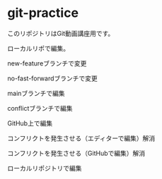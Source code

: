 # git-practice

このリポジトリはGit動画講座用です。

ローカルリポで編集。

new-featureブランチで変更

no-fast-forwardブランチで変更

mainブランチで編集

conflictブランチで編集

GitHub上で編集

コンフリクトを発生させる（エディターで編集）解消

コンフリクトを発生させる（GitHubで編集）解消

ローカルリポジトリで編集
